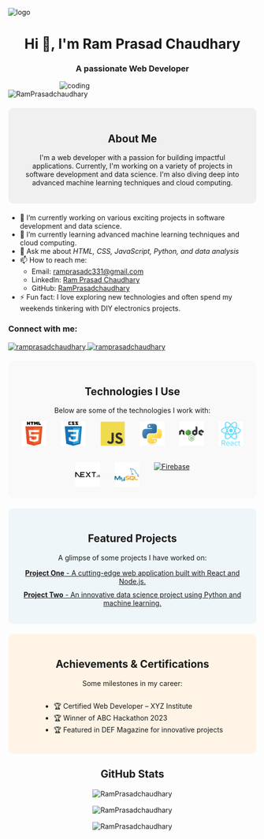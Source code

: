 <!-- Banner -->
![logo](https://github.com/RamPrasadchaudhary/RamPrasadchaudhary/blob/main/githubBanner.png)

<!-- Introduction -->
<h1 align="center">Hi 👋, I'm Ram Prasad Chaudhary</h1>
<h3 align="center">A passionate Web Developer</h3>

<!-- Animated Coding GIF -->
<img align="right" alt="coding" width="400" src="https://user-images.githubusercontent.com/55389276/140866485-8fb1c876-9a8f-4d6a-98dc-08c4981eaf70.gif">

<!-- Profile Views -->
<p align="left"> 
  <img src="https://komarev.com/ghpvc/?username=RamPrasadchaudhary&label=Profile%20views&color=0e75b6&style=flat" alt="RamPrasadchaudhary" /> 
</p>

<!-- About Me Section -->
<div align="center" style="background-color: #f0f0f0; padding: 20px; margin: 20px auto; border-radius: 10px; max-width:800px;">
  <h2>About Me</h2>
  <p>
    I'm a web developer with a passion for building impactful applications. Currently, I'm working on a variety of projects in software development and data science. I'm also diving deep into advanced machine learning techniques and cloud computing.
  </p>
</div>

<!-- Contact and Socials -->
- 🔭 I’m currently working on various exciting projects in software development and data science.  
- 🌱 I’m currently learning advanced machine learning techniques and cloud computing.  
- 💬 Ask me about *HTML, CSS, JavaScript, Python, and data analysis*  
- 📫 How to reach me:  
  - Email: [ramprasadc331@gmail.com](mailto:ramprasadc331@gmail.com)  
  - LinkedIn: [Ram Prasad Chaudhary](https://www.linkedin.com/in/ram-prasad-chaudhary-312221251/)  
  - GitHub: [RamPrasadchaudhary](https://github.com/RamPrasadchaudhary)  
- ⚡ Fun fact: I love exploring new technologies and often spend my weekends tinkering with DIY electronics projects.

<h3 align="left">Connect with me:</h3>
<p align="left">
  <a href="https://www.linkedin.com/in/ram-prasad-chaudhary-312221251/" target="blank">
    <img align="center" src="https://raw.githubusercontent.com/rahuldkjain/github-profile-readme-generator/master/src/images/icons/Social/linked-in-alt.svg" alt="ramprasadchaudhary" height="30" width="40" />
  </a>
  <a href="https://www.facebook.com/profile.php?id=100067719887281" target="blank">
    <img align="center" src="https://raw.githubusercontent.com/rahuldkjain/github-profile-readme-generator/master/src/images/icons/Social/facebook.svg" alt="ramprasadchaudhary" height="30" width="40" />
  </a>
</p>

<!-- Technologies Section -->
<div align="center" style="background-color: #f9f9f9; padding: 20px; border-radius: 10px; margin: 20px auto; max-width:800px;">
  <h2>Technologies I Use</h2>
  <p>Below are some of the technologies I work with:</p>
  <div style="display: flex; flex-wrap: wrap; justify-content: center; gap: 30px;">
    <a href="https://developer.mozilla.org/en-US/docs/Web/HTML" target="_blank" rel="noreferrer">
      <img src="https://raw.githubusercontent.com/devicons/devicon/master/icons/html5/html5-original-wordmark.svg" alt="HTML5" width="50" height="50"/>
    </a>
    <a href="https://developer.mozilla.org/en-US/docs/Web/CSS" target="_blank" rel="noreferrer">
      <img src="https://raw.githubusercontent.com/devicons/devicon/master/icons/css3/css3-original-wordmark.svg" alt="CSS3" width="50" height="50"/>
    </a>
    <a href="https://developer.mozilla.org/en-US/docs/Web/JavaScript" target="_blank" rel="noreferrer">
      <img src="https://raw.githubusercontent.com/devicons/devicon/master/icons/javascript/javascript-original.svg" alt="JavaScript" width="50" height="50"/>
    </a>
    <a href="https://www.python.org" target="_blank" rel="noreferrer">
      <img src="https://raw.githubusercontent.com/devicons/devicon/master/icons/python/python-original.svg" alt="Python" width="50" height="50"/>
    </a>
    <a href="https://nodejs.org" target="_blank" rel="noreferrer">
      <img src="https://raw.githubusercontent.com/devicons/devicon/master/icons/nodejs/nodejs-original-wordmark.svg" alt="Node.js" width="50" height="50"/>
    </a>
    <a href="https://reactjs.org/" target="_blank" rel="noreferrer">
      <img src="https://raw.githubusercontent.com/devicons/devicon/master/icons/react/react-original-wordmark.svg" alt="React" width="50" height="50"/>
    </a>
    <a href="https://nextjs.org/" target="_blank" rel="noreferrer">
      <img src="https://raw.githubusercontent.com/devicons/devicon/master/icons/nextjs/nextjs-original-wordmark.svg" alt="Next.js" width="50" height="50"/>
    </a>
    <a href="https://www.mysql.com/" target="_blank" rel="noreferrer">
      <img src="https://raw.githubusercontent.com/devicons/devicon/master/icons/mysql/mysql-original-wordmark.svg" alt="MySQL" width="50" height="50"/>
    </a>
    <a href="https://firebase.google.com/" target="_blank" rel="noreferrer">
      <img src="https://www.vectorlogo.zone/logos/firebase/firebase-icon.svg" alt="Firebase" width="50" height="50"/>
    </a>
  </div>
</div>

<!-- Featured Projects Section -->
<div align="center" style="background-color: #eef6f9; padding: 20px; border-radius: 10px; margin: 20px auto; max-width:800px;">
  <h2>Featured Projects</h2>
  <p>A glimpse of some projects I have worked on:</p>
  <ul style="list-style: none; padding: 0;">
    <li style="margin: 10px 0;">
      <a href="https://github.com/RamPrasadchaudhary/project1" target="_blank">
        <strong>Project One</strong> - A cutting-edge web application built with React and Node.js.
      </a>
    </li>
    <li style="margin: 10px 0;">
      <a href="https://github.com/RamPrasadchaudhary/project2" target="_blank">
        <strong>Project Two</strong> - An innovative data science project using Python and machine learning.
      </a>
    </li>
    <!-- Add more projects as needed -->
  </ul>
</div>

<!-- Achievements Section -->
<div align="center" style="background-color: #fff4e5; padding: 20px; border-radius: 10px; margin: 20px auto; max-width:800px;">
  <h2>Achievements & Certifications</h2>
  <p>Some milestones in my career:</p>
  <ul style="text-align: left; display: inline-block;">
    <li>🏆 Certified Web Developer – XYZ Institute</li>
    <li>🏆 Winner of ABC Hackathon 2023</li>
    <li>🏆 Featured in DEF Magazine for innovative projects</li>
  </ul>
</div>

<!-- GitHub Stats -->
<div align="center">
  <h2>GitHub Stats</h2>
  <p>
    <img align="center" src="https://github-readme-stats.vercel.app/api?username=RamPrasadchaudhary&show_icons=true&locale=en" alt="RamPrasadchaudhary" />
  </p>
  <p>
    <img align="center" src="https://github-readme-streak-stats.herokuapp.com/?user=RamPrasadchaudhary" alt="RamPrasadchaudhary" />
  </p>
  <p>
    <img align="center" src="https://github-readme-stats.vercel.app/api/top-langs?username=RamPrasadchaudhary&show_icons=true&locale=en&layout=compact" alt="RamPrasadchaudhary" />
  </p>
</div>
